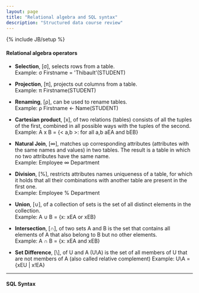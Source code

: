 ```yaml
---
layout: page
title: "Relational algebra and SQL syntax"
description: "Structured data course review"
---
```

{% include JB/setup %}

#### Relational algebra operators

* **Selection**, \[σ\], selects rows from a table.  
Example: σ Firstname = 'Thibault'(STUDENT)

* **Projection**, \[π\], projects out columns from a table.  
Example: π Firstname(STUDENT)

* **Renaming**, \[ρ\], can be used to rename tables.  
Example: ρ Firstname <- Name(STUDENT)

* **Cartesian product**, \[x\], of two relations (tables) consists of all the tuples of the
first, combined in all possible ways with the tuples of the second.  
Example: A x B = {< a,b >: for all a,b aEA and bEB}

* **Natural Join**, \[∞\], matches up corresponding attributes (attributes with the same names and values) in two tables.
The result is a table in which no two attributes have the same name.  
Example: Employee ∞ Department
 
* **Division**, \[%\], restricts attributes names uniqueness of a table, for which it holds that
all their combinations with another table are present in the first one.  
Example: Employee % Department

* **Union**, \[∪\], of a collection of sets is the set of all distinct elements in the collection.  
Example: A ∪ B = {x: xEA or xEB}
 
* **Intersection**, \[∩\], of two sets A and B is the set that contains all elements of A that also
belong to B but no other elements.  
Example: A ∩ B = {x: xEA and xEB}

* **Set Difference**, \[\\], of U and A (U\A) is the set of all members of U that are not members
of A (also called relative complement)
Example: U\A = {xEU | x!EA} 

* * *

#### SQL Syntax 

<script src="https://gist.github.com/4586266.js"> </script>